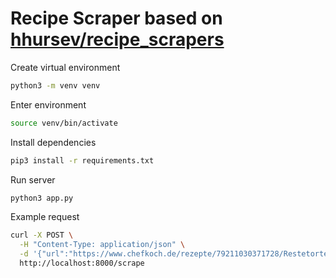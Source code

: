 # Recipe Scraper based on [hhursev/recipe_scrapers](https://github.com/hhursev/recipe-scrapers)

Create virtual environment

```bash
python3 -m venv venv
```

Enter environment

```bash
source venv/bin/activate
```

Install dependencies

```bash
pip3 install -r requirements.txt
```

Run server

```bash
python3 app.py
```

Example request

```bash
curl -X POST \
  -H "Content-Type: application/json" \
  -d '{"url":"https://www.chefkoch.de/rezepte/79211030371728/Restetorte.html"}' \
  http://localhost:8000/scrape
```

